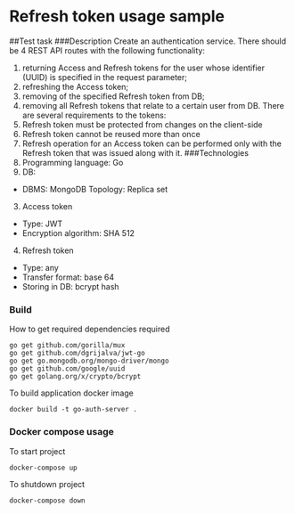 # Refresh token usage sample

##Test task
###Description
Create an authentication service. There should be 4 REST API routes with the following functionality:
1. returning Access and Refresh tokens for the user whose identifier (UUID) is specified in the request parameter;
2. refreshing the Access token;
3. removing of the specified Refresh token from DB;
4. removing all Refresh tokens that relate to a certain user from DB.
There are several requirements to the tokens:
1. Refresh token must be protected from changes on the client-side
2. Refresh token cannot be reused more than once
3. Refresh operation for an Access token can be performed only with the Refresh token that was issued along with it.
###Technologies
1. Programming language: Go
2. DB:
- DBMS: MongoDB
Topology: Replica set
3. Access token
- Type: JWT
- Encryption algorithm: SHA 512
4. Refresh token
- Type: any
- Transfer format: base 64
- Storing in DB: bcrypt hash


### Build

How to get required dependencies required 
~~~
go get github.com/gorilla/mux
go get github.com/dgrijalva/jwt-go
go get go.mongodb.org/mongo-driver/mongo
go get github.com/google/uuid
go get golang.org/x/crypto/bcrypt
~~~

To build application docker image
~~~
docker build -t go-auth-server .
~~~

### Docker compose usage

To start project
~~~
docker-compose up
~~~

To shutdown project
~~~
docker-compose down
~~~



